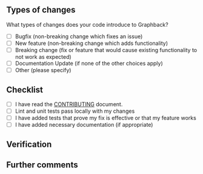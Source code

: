 <!--The content below is a suggested layout for writing your pull request description. You may extend or remove parts you deem relevant or irrelevant to your changes.-->

<!--Describe the big picture of your changes here to communicate to the maintainers why we should accept this pull request. If it fixes a bug or resolves a feature request, be sure to [link to that issue](https://docs.github.com/en/free-pro-team@latest/github/managing-your-work-on-github/linking-a-pull-request-to-an-issue).-->

## Types of changes

What types of changes does your code introduce to Graphback?

<!--Put an `x` in the boxes that apply-->

- [ ] Bugfix (non-breaking change which fixes an issue)
- [ ] New feature (non-breaking change which adds functionality)
- [ ] Breaking change (fix or feature that would cause existing functionality to not work as expected)
- [ ] Documentation Update (if none of the other choices apply)
- [ ] Other (please specify)

## Checklist

<!--Put an `x` in the boxes that apply. You can also fill these out after creating the PR. If you're unsure about any of them, don't hesitate to ask. We're here to help! This is simply a reminder of what we are going to look for before merging your code.-->

- [ ] I have read the [CONTRIBUTING](https://github.com/aerogear/graphback/blob/master/CONTRIBUTING.md) document.
- [ ] Lint and unit tests pass locally with my changes
- [ ] I have added tests that prove my fix is effective or that my feature works
- [ ] I have added necessary documentation (if appropriate)

## Verification

<!--If there are any steps you took to verify that this works, please specify them here.-->

## Further comments

<!--If this is a relatively large or complex change, kick off the discussion by explaining why you chose the solution you did and what alternatives you considered, etc...-->
